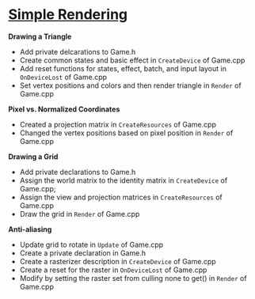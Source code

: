 # [Simple Rendering](https://github.com/Microsoft/DirectXTK/wiki/Simple-rendering)
**Drawing a Triangle**
- Add private delcarations to Game.h
- Create common states and basic effect in `CreateDevice` of Game.cpp
- Add reset functions for states, effect, batch, and input layout in `OnDeviceLost` of Game.cpp
- Set vertex positions and colors and then render triangle in `Render` of Game.cpp

**Pixel vs. Normalized Coordinates**
- Created a projection matrix in `CreateResources` of Game.cpp
- Changed the vertex positions based on pixel position in `Render` of Game.cpp

**Drawing a Grid**
- Add private declarations to Game.h
- Assign the world matrix to the identity matrix in `CreateDevice` of Game.cpp;
- Assign the view and projection matrices in `CreateResources` of Game.cpp
- Draw the grid in `Render` of Game.cpp

**Anti-aliasing**
- Update grid to rotate in `Update` of Game.cpp
- Create a private declaration in Game.h
- Create a rasterizer description in `CreateDevice` of Game.cpp
- Create a reset for the raster in `OnDeviceLost` of Game.cpp
- Modify by setting the raster set from culling none to get() in `Render` of Game.cpp
